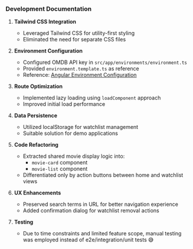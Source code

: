 ### Development Documentation

1. **Tailwind CSS Integration**

   - Leveraged Tailwind CSS for utility-first styling
   - Eliminated the need for separate CSS files

2. **Environment Configuration**

   - Configured OMDB API key in `src/app/environments/environment.ts`
   - Provided `environment.template.ts` as reference
   - Reference: [Angular Environment Configuration](https://v17.angular.io/guide/build#configure-environment-specific-defaults)

3. **Route Optimization**

   - Implemented lazy loading using `loadComponent` approach
   - Improved initial load performance

4. **Data Persistence**

   - Utilized localStorage for watchlist management
   - Suitable solution for demo applications

5. **Code Refactoring**

   - Extracted shared movie display logic into:
     - `movie-card` component
     - `movie-list` component
   - Differentiated only by action buttons between home and watchlist views

6. **UX Enhancements**

   - Preserved search terms in URL for better navigation experience
   - Added confirmation dialog for watchlist removal actions

7. **Testing**
   - Due to time constraints and limited feature scope, manual testing was employed instead of e2e/integration/unit tests 😅
